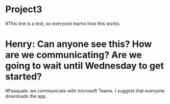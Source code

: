 # Project3
#This line is a test, so everyone learns how this works.
# Henry: Can anyone see this? How are we communicating? Are we going to wait until Wednesday to get started?
#Pasquale: we communicate with microsoft Teams.  I suggest that everyone downloads the app.
